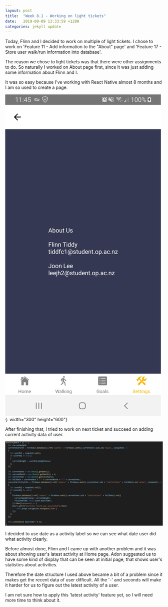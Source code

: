 ```yaml
---
layout: post
title:  "Week 8.1 - Working on light tickets"
date:   2019-09-09 13:33:59 +1200
categories: jekyll update
---
```


Today, Flinn and I decided to work on multiple of light tickets. I chose to work on 'Feature 11 - Add information to the "About" page' and 'Feature 17 - Store user walk/run information into database'.

The reason we chose to light tickets was that there were other assignments to do.
So naturally I worked on About page first, since it was just adding some information about Flinn and I.

It was so easy because I've working with React Native almost 8 months and I am so used to create a page.

![About Us page](/assets/img/Week_8_1_1.jpg){: width="300" height="600"}

After finishing that, I tried to work on next ticket and succeed on adding current activity data of user.

![activityData](/assets/img/Week_8_1_2.JPG)

I decided to use date as a activity label so we can see what date user did what activity clearly.

Before almost done, Flinn and I came up with another problem and it was about showing user's latest activity at Home page.
Adon suggested us to have some kind of display that can be seen at initial page, that shows user's statistics about activities.

Therefore the date structure I used above became a bit of a problem since it makes get the recent data of user difficult.
All the '-' and seconds will make it harder for us to figure out the latest activity of a user.

I am not sure how to apply this 'latest activity' feature yet, so I will need more time to think about it.
